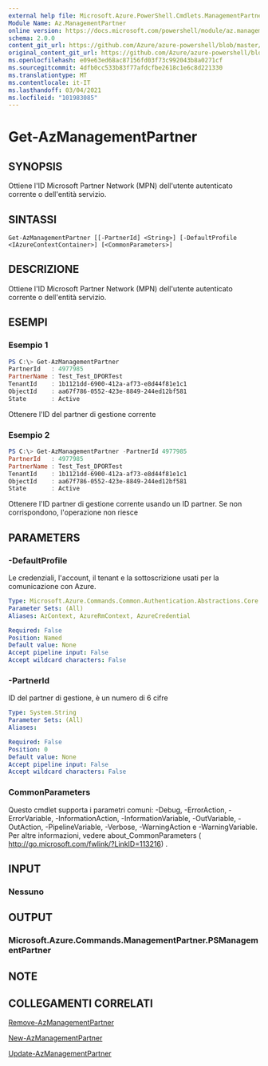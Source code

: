 ```yaml
---
external help file: Microsoft.Azure.PowerShell.Cmdlets.ManagementPartner.dll-Help.xml
Module Name: Az.ManagementPartner
online version: https://docs.microsoft.com/powershell/module/az.managementpartner/get-azmanagementpartner
schema: 2.0.0
content_git_url: https://github.com/Azure/azure-powershell/blob/master/src/ManagementPartner/ManagementPartner/help/Get-AzManagementPartner.md
original_content_git_url: https://github.com/Azure/azure-powershell/blob/master/src/ManagementPartner/ManagementPartner/help/Get-AzManagementPartner.md
ms.openlocfilehash: e09e63ed68ac87156fd03f73c992043b8a0271cf
ms.sourcegitcommit: 4dfb0cc533b83f77afdcfbe2618c1e6c8d221330
ms.translationtype: MT
ms.contentlocale: it-IT
ms.lasthandoff: 03/04/2021
ms.locfileid: "101983085"
---
```

# Get-AzManagementPartner

## SYNOPSIS
Ottiene l'ID Microsoft Partner Network (MPN) dell'utente autenticato corrente o dell'entità servizio.

## SINTASSI

```
Get-AzManagementPartner [[-PartnerId] <String>] [-DefaultProfile <IAzureContextContainer>] [<CommonParameters>]
```

## DESCRIZIONE
Ottiene l'ID Microsoft Partner Network (MPN) dell'utente autenticato corrente o dell'entità servizio.

## ESEMPI

### Esempio 1
```powershell
PS C:\> Get-AzManagementPartner
PartnerId   : 4977985
PartnerName : Test_Test_DPORTest
TenantId    : 1b1121dd-6900-412a-af73-e8d44f81e1c1
ObjectId    : aa67f786-0552-423e-8849-244ed12bf581
State       : Active
```

Ottenere l'ID del partner di gestione corrente

### Esempio 2
```powershell
PS C:\> Get-AzManagementPartner -PartnerId 4977985
PartnerId   : 4977985
PartnerName : Test_Test_DPORTest
TenantId    : 1b1121dd-6900-412a-af73-e8d44f81e1c1
ObjectId    : aa67f786-0552-423e-8849-244ed12bf581
State       : Active
```

Ottenere l'ID partner di gestione corrente usando un ID partner. Se non corrispondono, l'operazione non riesce

## PARAMETERS

### -DefaultProfile
Le credenziali, l'account, il tenant e la sottoscrizione usati per la comunicazione con Azure.

```yaml
Type: Microsoft.Azure.Commands.Common.Authentication.Abstractions.Core.IAzureContextContainer
Parameter Sets: (All)
Aliases: AzContext, AzureRmContext, AzureCredential

Required: False
Position: Named
Default value: None
Accept pipeline input: False
Accept wildcard characters: False
```

### -PartnerId
ID del partner di gestione, è un numero di 6 cifre

```yaml
Type: System.String
Parameter Sets: (All)
Aliases:

Required: False
Position: 0
Default value: None
Accept pipeline input: False
Accept wildcard characters: False
```

### CommonParameters
Questo cmdlet supporta i parametri comuni: -Debug, -ErrorAction, -ErrorVariable, -InformationAction, -InformationVariable, -OutVariable, -OutAction, -PipelineVariable, -Verbose, -WarningAction e -WarningVariable. Per altre informazioni, vedere about_CommonParameters ( http://go.microsoft.com/fwlink/?LinkID=113216) .

## INPUT

### Nessuno

## OUTPUT

### Microsoft.Azure.Commands.ManagementPartner.PSManagementPartner

## NOTE

## COLLEGAMENTI CORRELATI

[Remove-AzManagementPartner](./Remove-AzManagementPartner.md)

[New-AzManagementPartner](./New-AzManagementPartner.md)

[Update-AzManagementPartner](./Update-AzManagementPartner.md)
